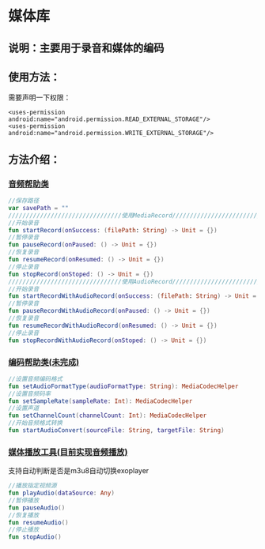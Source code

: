 # 媒体库

## 说明：主要用于录音和媒体的编码

## 使用方法：

需要声明一下权限：

```androidManifest
<uses-permission android:name="android.permission.READ_EXTERNAL_STORAGE"/>
<uses-permission android:name="android.permission.WRITE_EXTERNAL_STORAGE"/>
```

## 方法介绍：

### [音频帮助类](./src/main/java/com/sik/sikmedia/AudioHelper.kt)

```kotlin
//保存路径
var savePath = ""
////////////////////////////////使用MediaRecord//////////////////////////////////////////////
//开始录音
fun startRecord(onSuccess: (filePath: String) -> Unit = {})
//暂停录音
fun pauseRecord(onPaused: () -> Unit = {})
//恢复录音
fun resumeRecord(onResumed: () -> Unit = {})
//停止录音
fun stopRecord(onStoped: () -> Unit = {})
////////////////////////////////使用AudioRecord//////////////////////////////////////////////
//开始录音
fun startRecordWithAudioRecord(onSuccess: (filePath: String) -> Unit = {})
//暂停录音
fun pauseRecordWithAudioRecord(onPaused: () -> Unit = {})
//恢复录音
fun resumeRecordWithAudioRecord(onResumed: () -> Unit = {})
//停止录音
fun stopRecordWithAudioRecord(onStoped: () -> Unit = {})
```

### [编码帮助类(未完成)](./src/main/java/com/sik/sikmedia/MediaCodecHelper.kt)

```kotlin
//设置音频编码格式
fun setAudioFormatType(audioFormatType: String): MediaCodecHelper
//设置音频码率
fun setSampleRate(sampleRate: Int): MediaCodecHelper
//设置声道
fun setChannelCount(channelCount: Int): MediaCodecHelper
//开始音频格式转换
fun startAudioConvert(sourceFile: String, targetFile: String)
```

### [媒体播放工具(目前实现音频播放)](./src/main/java/com/sik/sikmedia/MediaPlayerUtils.kt)

支持自动判断是否是m3u8自动切换exoplayer

```kotlin
//播放指定视频源
fun playAudio(dataSource: Any)
//暂停播放
fun pauseAudio()
//恢复播放
fun resumeAudio()
//停止播放
fun stopAudio()
```

